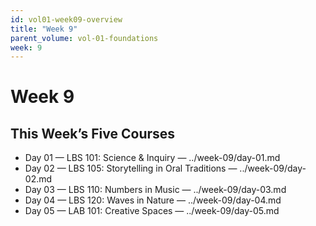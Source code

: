 ```yaml
---
id: vol01-week09-overview
title: "Week 9"
parent_volume: vol-01-foundations
week: 9
---
```


# Week 9

## This Week’s Five Courses
- Day 01 — LBS 101: Science & Inquiry — ../week-09/day-01.md
- Day 02 — LBS 105: Storytelling in Oral Traditions — ../week-09/day-02.md
- Day 03 — LBS 110: Numbers in Music — ../week-09/day-03.md
- Day 04 — LBS 120: Waves in Nature — ../week-09/day-04.md
- Day 05 — LAB 101: Creative Spaces — ../week-09/day-05.md

